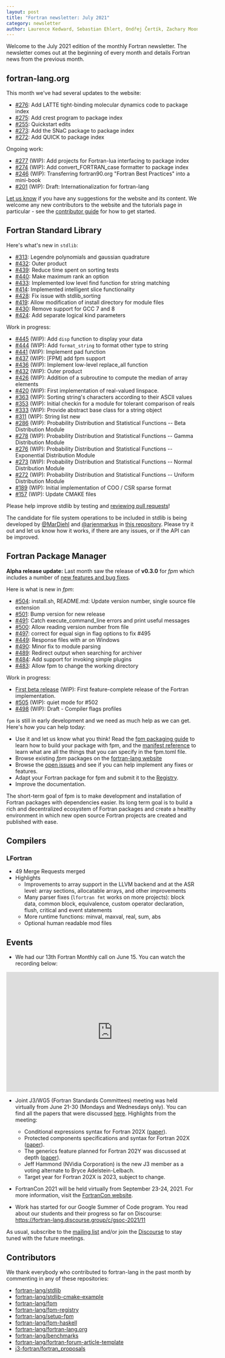 ```yaml
---
layout: post
title: "Fortran newsletter: July 2021"
category: newsletter
author: Laurence Kedward, Sebastian Ehlert, Ondřej Čertík, Zachary Moon, Milan Curcic
---
```


Welcome to the July 2021 edition of the monthly Fortran newsletter.
The newsletter comes out at the beginning of every month and details
Fortran news from the previous month.

<ul id="page-nav"></ul>

## fortran-lang.org

This month we've had several updates to the website:

* [#276](https://github.com/fortran-lang/fortran-lang.org/pull/276):
  Add LATTE tight-binding molecular dynamics code to package index                                                               
* [#275](https://github.com/fortran-lang/fortran-lang.org/pull/275):
  Add crest program to package index
* [#255](https://github.com/fortran-lang/fortran-lang.org/pull/255):
  Quickstart edits
* [#273](https://github.com/fortran-lang/fortran-lang.org/pull/273):
  Add the SNaC package to package index
* [#272](https://github.com/fortran-lang/fortran-lang.org/pull/272):
  Add QUICK to package index

Ongoing work:

* [#277](https://github.com/fortran-lang/fortran-lang.org/pull/277) (WIP):
  Add projects for Fortran-lua interfacing to package index                                                                
* [#274](https://github.com/fortran-lang/fortran-lang.org/pull/274) (WIP):
  Add convert_FORTRAN_case formatter to package index
* [#246](https://github.com/fortran-lang/fortran-lang.org/pull/246) (WIP):
  Transferring fortran90.org "Fortran Best Practices" into a mini-book                                                     
* [#201](https://github.com/fortran-lang/fortran-lang.org/pull/201) (WIP):
  Draft: Internationalization for fortran-lang    

[Let us know](https://github.com/fortran-lang/fortran-lang.org/issues) if you have any suggestions for the website and its content.
We welcome any new contributors to the website and the tutorials page in particular - see the [contributor guide](https://github.com/fortran-lang/fortran-lang.org/blob/master/CONTRIBUTING.md) for how to get started.

## Fortran Standard Library

Here's what's new in `stdlib`:

* [#313](https://github.com/fortran-lang/stdlib/pull/313):
  Legendre polynomials and gaussian quadrature
* [#432](https://github.com/fortran-lang/stdlib/pull/432):
  Outer product
* [#439](https://github.com/fortran-lang/stdlib/pull/439):
  Reduce time spent on sorting tests
* [#440](https://github.com/fortran-lang/stdlib/pull/440):
  Make maximum rank an option
* [#433](https://github.com/fortran-lang/stdlib/pull/433):
  Implemented low level find function for string matching                                                                                  
* [#414](https://github.com/fortran-lang/stdlib/pull/414):
  Implemented intelligent slice functionality
* [#428](https://github.com/fortran-lang/stdlib/pull/428):
  Fix issue with stdlib_sorting
* [#419](https://github.com/fortran-lang/stdlib/pull/419):
  Allow modification of install directory for module files
* [#430](https://github.com/fortran-lang/stdlib/pull/430):
  Remove support for GCC 7 and 8
* [#424](https://github.com/fortran-lang/stdlib/pull/424):
  Add separate logical kind parameters

Work in progress:

* [#445](https://github.com/fortran-lang/stdlib/pull/445) (WIP):
  Add `disp` function to display your data
* [#444](https://github.com/fortran-lang/stdlib/pull/444) (WIP):
  Add `format_string` to format other type to string
* [#441](https://github.com/fortran-lang/stdlib/pull/441) (WIP):
  Implement pad function
* [#437](https://github.com/fortran-lang/stdlib/pull/437) (WIP):
[FPM] add fpm support
* [#436](https://github.com/fortran-lang/stdlib/pull/436) (WIP):
  Implement low-level replace_all function
* [#432](https://github.com/fortran-lang/stdlib/pull/432) (WIP):
  Outer product
* [#426](https://github.com/fortran-lang/stdlib/pull/426) (WIP):
  Addition of a subroutine to compute the median of array elements
* [#420](https://github.com/fortran-lang/stdlib/pull/420) (WIP):
  First implementation of real-valued linspace.
* [#363](https://github.com/fortran-lang/stdlib/pull/363) (WIP):
  Sorting string's characters according to their ASCII values
* [#353](https://github.com/fortran-lang/stdlib/pull/353) (WIP):
  Initial checkin for a module for tolerant comparison of reals
* [#333](https://github.com/fortran-lang/stdlib/pull/333) (WIP):
  Provide abstract base class for a string object
* [#311](https://github.com/fortran-lang/stdlib/pull/311) (WIP):
  String list new
* [#286](https://github.com/fortran-lang/stdlib/pull/286) (WIP):
  Probability Distribution and Statistical Functions -- Beta Distribution Module
* [#278](https://github.com/fortran-lang/stdlib/pull/278) (WIP):
  Probability Distribution and Statistical Functions -- Gamma Distribution Module
* [#276](https://github.com/fortran-lang/stdlib/pull/276) (WIP):
  Probability Distribution and Statistical Functions -- Exponential Distribution Module
* [#273](https://github.com/fortran-lang/stdlib/pull/273) (WIP):
  Probability Distribution and Statistical Functions -- Normal Distribution Module 
* [#272](https://github.com/fortran-lang/stdlib/pull/272) (WIP):
  Probability Distribution and Statistical Functions -- Uniform Distribution Module
* [#189](https://github.com/fortran-lang/stdlib/pull/189) (WIP):
  Initial implementation of COO / CSR sparse format
* [#157](https://github.com/fortran-lang/stdlib/pull/157) (WIP):
  Update CMAKE files


Please help improve stdlib by testing and [reviewing pull requests](https://github.com/fortran-lang/stdlib/issues?q=is%3Apr+is%3Aopen+label%3A%22reviewers+needed%22)!

The candidate for file system operations to be included in stdlib is being developed by
[@MarDiehl](https://github.com/MarDiehl) and [@arjenmarkus](https://github.com/arjenmarkus)
in [this repository](https://github.com/MarDiehl/stdlib_os).
Please try it out and let us know how it works, if there are any issues, or if the API can be improved.

## Fortran Package Manager

__Alpha release update:__ Last month saw the release of __v0.3.0__ for *fpm* which includes a number of [new features and bug fixes](https://github.com/fortran-lang/fpm/releases/tag/v0.3.0).

Here is what is new in *fpm*:

* [#504](https://github.com/fortran-lang/fpm/pull/504):
  install.sh, README.md: Update version number, single source file extension
* [#501](https://github.com/fortran-lang/fpm/pull/501):
  Bump version for new release
* [#491](https://github.com/fortran-lang/fpm/pull/491):
  Catch execute_command_line errors and print useful messages
* [#500](https://github.com/fortran-lang/fpm/pull/500):
  Allow reading version number from file
* [#497](https://github.com/fortran-lang/fpm/pull/497):
  correct for equal sign in flag options to fix #495
* [#449](https://github.com/fortran-lang/fpm/pull/449):
  Response files with ar on Windows
* [#490](https://github.com/fortran-lang/fpm/pull/490):
  Minor fix to module parsing
* [#489](https://github.com/fortran-lang/fpm/pull/489):
  Redirect output when searching for archiver
* [#484](https://github.com/fortran-lang/fpm/pull/484):
  Add support for invoking simple plugins
* [#483](https://github.com/fortran-lang/fpm/pull/483):
  Allow fpm to change the working directory

Work in progress:

* [First beta release](https://github.com/fortran-lang/fpm/milestone/1) (WIP):
  First feature-complete release of the Fortran implementation.
* [#505](https://github.com/fortran-lang/fpm/pull/505) (WIP):
  quiet mode for #502
* [#498](https://github.com/fortran-lang/fpm/pull/498) (WIP):
  Draft - Compiler flags profiles

`fpm` is still in early development and we need as much help as we can get.
Here's how you can help today:

* Use it and let us know what you think! Read the [fpm packaging guide](https://github.com/fortran-lang/fpm/blob/master/PACKAGING.md) to learn how to build your package with fpm, and the [manifest reference](https://github.com/fortran-lang/fpm/blob/master/manifest-reference.md) to learn what are all the things that you can specify in the fpm.toml file.
* Browse existing *fpm* packages on the [fortran-lang website](https://fortran-lang.org/packages/fpm)
* Browse the [open issues](https://github.com/fortran-lang/fpm/issues) and see if you can help implement any fixes or features.
* Adapt your Fortran package for fpm and submit it to the [Registry](https://github.com/fortran-lang/fpm-registry).
* Improve the documentation.

The short-term goal of fpm is to make development and installation of Fortran packages with dependencies easier.
Its long term goal is to build a rich and decentralized ecosystem of Fortran packages and create a healthy
environment in which new open source Fortran projects are created and published with ease.

## Compilers


### LFortran

* 49 Merge Requests merged
* Highlights
  * Improvements to array support in the LLVM backend and at the ASR level:
    array sections, allocatable arrays, and other improvements
  * Many parser fixes (`lfortran fmt` works on more projects): block data,
    common block, equivalence, custom operator declaration, flush, critical and
    event statements
  * More runtime functions: minval, maxval, real, sum, abs
  * Optional human readable mod files


## Events

* We had our 13th Fortran Monthly call on June 15.
You can watch the recording below:

<iframe width="560" height="315" src="https://www.youtube.com/embed/YRVLAlQpE5g" frameborder="0" allow="accelerometer; autoplay; encrypted-media; gyroscope; picture-in-picture" allowfullscreen></iframe>

* Joint J3/WG5 (Fortran Standards Committees) meeting was held virtually from June 21-30 (Mondays and Wednesdays only). You can find all the papers that were discussed [here](https://j3-fortran.org/doc/meeting/224). Highlights from the meeting:
  - Conditional expressions syntax for Fortran 202X ([paper](https://j3-fortran.org/doc/year/21/21-157r2.txt)).
  - Protected components specifications and syntax for Fortran 202X ([paper](https://j3-fortran.org/doc/year/21/21-168.txt)).
  - The generics feature planned for Fortran 202Y was discussed at depth ([paper](https://j3-fortran.org/doc/year/21/21-144r4.txt)).
  - Jeff Hammond (NVidia Corporation) is the new J3 member as a voting alternate to Bryce Adelstein-Lelbach.
  - Target year for Fortran 202X is 2023, subject to change.

* FortranCon 2021 will be held virtually from September 23-24, 2021. For more information, visit the [FortranCon website](https://tcevents.chem.uzh.ch/event/14/).

* Work has started for our Google Summer of Code program. You read about our students and their progress so far on Discourse: <https://fortran-lang.discourse.group/c/gsoc-2021/11>
  
As usual, subscribe to the [mailing list](https://groups.io/g/fortran-lang) and/or
join the [Discourse](https://fortran-lang.discourse.group) to stay tuned with the future meetings.

## Contributors

We thank everybody who contributed to fortran-lang in the past month by
commenting in any of these repositories:

* [fortran-lang/stdlib](https://github.com/fortran-lang/stdlib)
* [fortran-lang/stdlib-cmake-example](https://github.com/fortran-lang/stdlib-cmake-example)
* [fortran-lang/fpm](https://github.com/fortran-lang/fpm)
* [fortran-lang/fpm-registry](https://github.com/fortran-lang/fpm-registry)
* [fortran-lang/setup-fpm](https://github.com/fortran-lang/setup-fpm)
* [fortran-lang/fpm-haskell](https://github.com/fortran-lang/fpm-haskell)
* [fortran-lang/fortran-lang.org](https://github.com/fortran-lang/fortran-lang.org)
* [fortran-lang/benchmarks](https://github.com/fortran-lang/benchmarks)
* [fortran-lang/fortran-forum-article-template](https://github.com/fortran-lang/fortran-forum-article-template)
* [j3-fortran/fortran\_proposals](https://github.com/j3-fortran/fortran_proposals)

<div id="gh-contributors" data-startdate="June 01 2021" data-enddate="June 30 2021" height="500px"></div>
